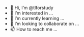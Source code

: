 - 👋 Hi, I’m @tlforstudy
- 👀 I’m interested in ...
- 🌱 I’m currently learning ...
- 💞️ I’m looking to collaborate on ...
- 📫 How to reach me ...

<!---
tlforstudy/tlforstudy is a ✨ special ✨ repository because its `README.md` (this file) appears on your GitHub profile.
You can click the Preview link to take a look at your changes.
--->

